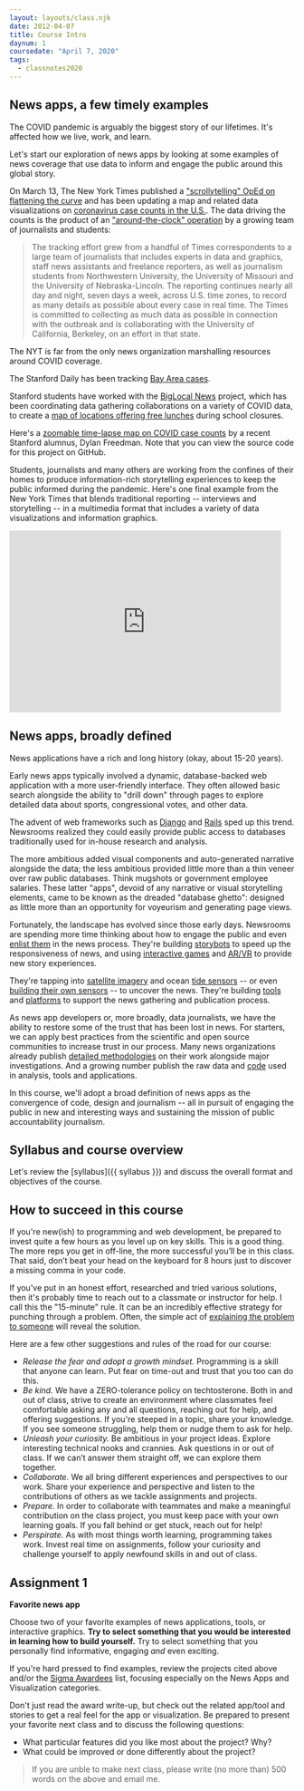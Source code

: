 ```yaml
---
layout: layouts/class.njk
date: 2012-04-07
title: Course Intro
daynum: 1
coursedate: "April 7, 2020"
tags:
  - classnotes2020
---
```


## News apps, a few timely examples

The COVID pandemic is arguably the biggest story of our lifetimes. It's affected how we live, work, and learn.

Let's start our exploration of news apps by looking at some examples of news coverage that use data to inform and engage the public around this global story.

On March 13, The New York Times published a ["scrollytelling" OpEd on flattening the curve](https://www.nytimes.com/interactive/2020/03/13/opinion/coronavirus-trump-response.html) and has been updating a map and related data visualizations on [coronavirus case counts in the U.S.](https://www.nytimes.com/interactive/2020/us/coronavirus-us-cases.html). The data driving the counts is the product of an ["around-the-clock" operation](https://www.nytimes.com/article/coronavirus-county-data-us.html) by a growing team of journalists and students:

> The tracking effort grew from a handful of Times correspondents to a large team of journalists that includes experts in data and graphics, staff news assistants and freelance reporters, as well as journalism students from Northwestern University, the University of Missouri and the University of Nebraska-Lincoln. The reporting continues nearly all day and night, seven days a week, across U.S. time zones, to record as many details as possible about every case in real time. The Times is committed to collecting as much data as possible in connection with the outbreak and is collaborating with the University of California, Berkeley, on an effort in that state.

The NYT is far from the only news organization marshalling resources around COVID coverage.

The Stanford Daily has been tracking [Bay Area cases](https://www.stanforddaily.com/2020/03/24/visualized-covid-19-cases-in-santa-clara-county/).

Stanford students have worked with the [BigLocal News](https://biglocalnews.org/) project, which has been coordinating data gathering collaborations on a variety of COVID data, to create a [map
of locations offering free lunches](https://www.mercurynews.com/2020/03/20/map-where-in-the-bay-area-to-get-free-school-lunches-during-coronavirus-closures/) during school closures.

Here's a [zoomable time-lapse map on COVID case counts](https://covid19map.us/) by a recent Stanford alumnus, Dylan Freedman. Note that you can view the source code for this project on GitHub.

Students, journalists and many others are working from the confines of their homes to produce information-rich storytelling experiences to keep the public informed during the pandemic. Here's one final example from the New York Times that blends traditional reporting -- interviews and storytelling -- in a multimedia format that includes a variety of data visualizations and information graphics.

<iframe title="New York Times Video - Embed Player" width="480" height="321" frameborder="0" scrolling="no" allowfullscreen="true" marginheight="0" marginwidth="0" id="nyt_video_player" src="https://www.nytimes.com/video/players/offsite/index.html?videoId=100000007056651"></iframe>

## News apps, broadly defined

News applications have a rich and long history (okay, about 15-20 years).

Early news apps typically involved a dynamic, database-backed web application with a more user-friendly interface. They often allowed basic search alongside the ability to "drill down" through pages to explore detailed data about sports, congressional votes, and other data.

The advent of web frameworks such as [Django](https://www.djangoproject.com/) and [Rails](https://rubyonrails.org/) sped up this trend. Newsrooms realized they could easily provide public access to databases traditionally used for in-house research and analysis.

The more ambitious added visual components and auto-generated narrative alongside the data; the less ambitious provided little more than a thin veneer over raw public databases. Think mugshots or government employee salaries. These latter "apps", devoid of any narrative or visual storytelling elements, came to be known as the dreaded "database ghetto": designed as little more than an opportunity for voyeurism and generating page views.

Fortunately, the landscape has evolved since those early days. Newsrooms are spending more time thinking about how to engage the public and even [enlist them](https://www.theguardian.com/news/datablog/2009/jun/18/mps-expenses-houseofcommons) in the news process. They're building [storybots](https://source.opennews.org/articles/how-break-news-while-you-sleep/) to speed up the responsiveness of news, and using [interactive games](https://projects.propublica.org/asylum/) and [AR/VR](https://docs.google.com/presentation/d/1-F_eyqTcKhXb6k2f3KzcwA_Wmy2QQkq39v5cUXTLTr8/present#slide=id.g356b11cd76_0_0) to provide new story experiences.

They're tapping into [satellite imagery][] and ocean [tide sensors][] -- or even [building their own sensors][] -- to uncover the news. They're building [tools](https://datasette.readthedocs.io/en/stable) and [platforms](https://www.documentcloud.org/) to support the news gathering and publication process.

[story bots]: https://source.opennews.org/articles/how-break-news-while-you-sleep/
[satellite imagery]: https://www.revealnews.org/article/who-is-the-wet-prince-of-bel-air-here-are-the-likely-culprits/
[tide sensors]: https://www.reuters.com/investigates/special-report/waters-edge-the-crisis-of-rising-sea-levels/#gauges-interactive
[building their own sensors]: https://current.org/2016/07/wnycs-latest-sensor-journalism-project-zeroes-in-on-heat-island-harlem/

As news app developers or, more broadly, data journalists, we have the ability to restore some of the trust that has been lost in news. For starters, we can apply best practices from the scientific and open source communities to increase trust in our process. Many news organizations already publish [detailed methodologies](https://www.revealnews.org/article/how-we-identified-lending-disparities-in-federal-mortgage-data/) on their work alongside major investigations. And a growing number publish the raw data and [code](https://github.com/datadesk) used in analysis, tools and applications.

In this course, we'll adopt a broad definition of news apps as the convergence of code, design and journalism -- all in pursuit of engaging the public in new and interesting ways and sustaining the mission of public accountability journalism.

## Syllabus and course overview

Let's review the [syllabus]({{ syllabus }}) and discuss the overall format and objectives of the course.

## How to succeed in this course

If you're new(ish) to programming and web development, be prepared to invest quite a few hours as you level up on key skills. This is a good thing. The more reps you get in off-line, the more successful you’ll be in this class. That said, don’t beat your head on the keyboard for 8 hours just to discover a missing comma in your code.

If you've put in an honest effort, researched and tried various solutions, then it's probably time to reach out to a classmate or instructor for help. I call this the "15-minute" rule. It can be an incredibly effective strategy for punching through a problem.  Often, the simple act of [explaining the problem to someone](https://blog.adrianbolboaca.ro/2012/12/teddy-bear-pair-programming/) will reveal the solution.

Here are a few other suggestions and rules of the road for our course:

- *Release the fear and adopt a growth mindset.* Programming is a skill that anyone can learn. Put fear on time-out and trust that you too can do this.
- *Be kind.* We have a ZERO-tolerance policy on techtosterone. Both in and out of class, strive to create an environment where classmates feel comfortable asking any and all questions, reaching out for help, and offering suggestions. If you're steeped in a topic, share your knowledge. If you see someone struggling, help them or nudge them to ask for help.
- *Unleash your curiosity.* Be ambitious in your project ideas. Explore interesting technical nooks and crannies. Ask questions in or out of class. If we can’t answer them straight off, we can explore them together.
- *Collaborate.* We all bring different experiences and perspectives to our work. Share your experience and perspective and listen to the contributions of others as we tackle assignments and projects.
- *Prepare.* In order to collaborate with teammates and make a meaningful contribution on the class project, you must keep pace with your own learning goals. If you fall behind or get stuck, reach out for help!
- *Perspirate.* As with most things worth learning, programming takes work. Invest real time on assignments, follow your curiosity and challenge yourself to apply newfound skills in and out of class.

## Assignment 1

**Favorite news app**

Choose two of your favorite examples of news applications, tools, or interactive graphics. **Try to select something that you would be interested in learning how to build yourself.** Try to select something that you personally find informative, engaging *and* even exciting.

If you're hard pressed to find examples, review the projects cited above and/or the [Sigma Awardees][] list, focusing especially on the News Apps and Visualization categories.

[Sigma Awardees]: https://datajournalism.com/awards

Don't just read the award write-up, but check out the related app/tool and stories to get a real feel for the app or visualization.  Be prepared to present your favorite next class and to discuss the following questions:

* What particular features did you like most about the project? Why?
* What could be improved or done differently about the project?

> If you are unble to make next class, please write (no more than) 500 words on the above and email me.
